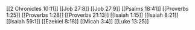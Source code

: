 [[2 Chronicles 10:11]]
[[Job 27:8]]
[[Job 27:9]]
[[Psalms 18:41]]
[[Proverbs 1:25]]
[[Proverbs 1:28]]
[[Proverbs 21:13]]
[[Isaiah 1:15]]
[[Isaiah 8:21]]
[[Isaiah 59:1]]
[[Ezekiel 8:18]]
[[Micah 3:4]]
[[Luke 13:25]]
